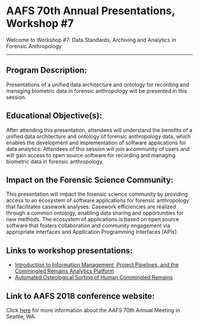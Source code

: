# AAFS 70th Annual Presentations, Workshop \#7
Welcome to Workshop \#7: Data Standards, Archiving and Analytics in Forensic Anthropology

---

## Program Description:

Presentations of a unified data architecture and ontology for recording and managing biometric data in forensic anthropology will be presented in this session.

## Educational Objective(s): 

After attending this presentation, attendees will understand the benefits of a unified data architecture and ontology of forensic anthropology data, which enables the development and implementation of software applications for data analytics. Attendees of this session will join a community of users and will gain access to open source software for recording and managing biometric data in forensic anthropology.

## Impact on the Forensic Science Community: 

This presentation will impact the forensic science community by providing access to an ecosystem of software applications for forensic anthropology that facilitates casework analyses. Casework efficiencies are realized through a common ontology, enabling data sharing and opportunities for new methods. The ecosystem of applications is based on open source software that fosters collaboration and community engagement via appropriate interfaces and Application Programming Interfaces (APIs).

## Links to workshop presentations: 
 * [Introduction to Information Management, Project Pipelines, and the Commingled Remains Analytics Platform](https://github.com/spawaskar-cora/cora-docs/blob/master/docs/aafs-2018/AAFS-2018-Talk-v2.0.pdf)
 * [Automated Osteological Sorting of Human Commingled Remains](https://github.com/spawaskar-cora/cora-docs/blob/master/docs/aafs-2018/OsteoSort_Lynch2018AAFS.pdf)

## Link to AAFS 2018 conference website: 
Click [here](https://www.aafs.org/meetings/aafs-70th-annual-scientific-meeting-seattle-washington-2018/) for more information about the AAFS 70th Annual Meeting in Seattle, WA.

